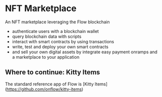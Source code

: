 # NFT Marketplace

An NFT marketplace leveraging the Flow blockchain

- authenticate users with a blockchain wallet
- query blockchain data with scripts
- interact with smart contracts by using transactions
- write, test and deploy your own smart contracts
- and sell your own digital assets by integrate easy payment onramps and a marketplace to your application

## Where to continue: Kitty Items

The standard reference app of Flow is [Kitty Items] (https://github.com/onflow/kitty-items)

